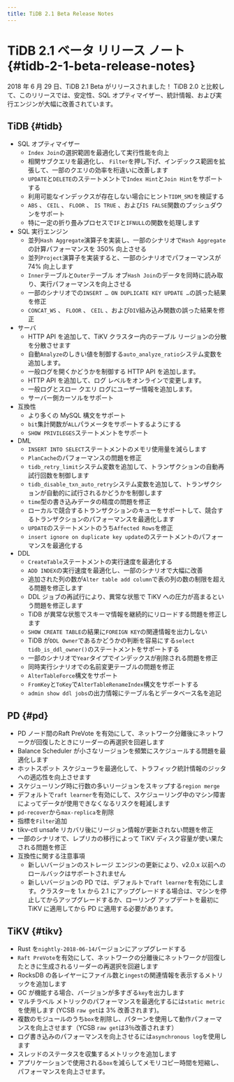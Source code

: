 ```yaml
---
title: TiDB 2.1 Beta Release Notes
---
```


# TiDB 2.1 ベータ リリース ノート {#tidb-2-1-beta-release-notes}

2018 年 6 月 29 日、TiDB 2.1 Beta がリリースされました！ TiDB 2.0 と比較して、このリリースでは、安定性、SQL オプティマイザー、統計情報、および実行エンジンが大幅に改善されています。

## TiDB {#tidb}

-   SQL オプティマイザー
    -   `Index Join`の選択範囲を最適化して実行性能を向上
    -   相関サブクエリを最適化し、 `Filter`を押し下げ、インデックス範囲を拡張して、一部のクエリの効率を桁違いに改善します
    -   `UPDATE`と`DELETE`のステートメントで`Index Hint`と`Join Hint`をサポートする
    -   利用可能なインデックスが存在しない場合にヒント`TIDM_SMJ`を検証する
    -   `ABS` 、 `CEIL` 、 `FLOOR` 、 `IS TRUE` 、および`IS FALSE`関数のプッシュダウンをサポート
    -   特に一定の折り畳みプロセスで`IF`と`IFNULL`の関数を処理します
-   SQL 実行エンジン
    -   並列`Hash Aggregate`演算子を実装し、一部のシナリオで`Hash Aggregate`の計算パフォーマンスを 350% 向上させる
    -   並列`Project`演算子を実装すると、一部のシナリオでパフォーマンスが 74% 向上します
    -   `Inner`テーブルと`Outer`テーブル オブ`Hash Join`のデータを同時に読み取り、実行パフォーマンスを向上させる
    -   一部のシナリオでの`INSERT … ON DUPLICATE KEY UPDATE …`の誤った結果を修正
    -   `CONCAT_WS` 、 `FLOOR` 、 `CEIL` 、および`DIV`組み込み関数の誤った結果を修正
-   サーバ
    -   HTTP API を追加して、TiKV クラスター内のテーブル リージョンの分散を分散させます
    -   自動`Analyze`のしきい値を制御する`auto_analyze_ratio`システム変数を追加します。
    -   一般ログを開くかどうかを制御する HTTP API を追加します。
    -   HTTP API を追加して、ログ レベルをオンラインで変更します。
    -   一般ログとスロー クエリ ログにユーザー情報を追加します。
    -   サーバー側カーソルをサポート
-   互換性
    -   より多くの MySQL 構文をサポート
    -   `bit`集計関数が`ALL`パラメータをサポートするようにする
    -   `SHOW PRIVILEGES`ステートメントをサポート
-   DML
    -   `INSERT INTO SELECT`ステートメントのメモリ使用量を減らします
    -   `PlanCache`のパフォーマンスの問題を修正
    -   `tidb_retry_limit`システム変数を追加して、トランザクションの自動再試行回数を制御します
    -   `tidb_disable_txn_auto_retry`システム変数を追加して、トランザクションが自動的に試行されるかどうかを制御します
    -   `time`型の書き込みデータの精度の問題を修正
    -   ローカルで競合するトランザクションのキューをサポートして、競合するトランザクションのパフォーマンスを最適化します
    -   `UPDATE`のステートメントのうち`Affected Rows`を修正
    -   `insert ignore on duplicate key update`のステートメントのパフォーマンスを最適化する
-   DDL
    -   `CreateTable`ステートメントの実行速度を最適化する
    -   `ADD INDEX`の実行速度を最適化し、一部のシナリオで大幅に改善
    -   追加された列の数が`Alter table add column`で表の列の数の制限を超える問題を修正します
    -   DDL ジョブの再試行により、異常な状態で TiKV への圧力が高まるという問題を修正します
    -   TiDB が異常な状態でスキーマ情報を継続的にリロードする問題を修正します
    -   `SHOW CREATE TABLE`の結果に`FOREIGN KEY`の関連情報を出力しない
    -   TiDB が`DDL Owner`であるかどうかの判断を容易にする`select tidb_is_ddl_owner()`のステートメントをサポートする
    -   一部のシナリオで`Year`タイプでインデックスが削除される問題を修正
    -   同時実行シナリオでの名前変更テーブルの問題を修正
    -   `AlterTableForce`構文をサポート
    -   `FromKey`と`ToKey`で`AlterTableRenameIndex`構文をサポートする
    -   `admin show ddl jobs`の出力情報にテーブル名とデータベース名を追記

## PD {#pd}

-   PD ノード間のRaft PreVote を有効にして、ネットワーク分離後にネットワークが回復したときにリーダーの再選択を回避します
-   Balance Scheduler が小さなリージョンを頻繁にスケジュールする問題を最適化します
-   ホットスポット スケジューラを最適化して、トラフィック統計情報のジッタへの適応性を向上させます
-   スケジューリング時に行数の多いリージョンをスキップする`region merge`
-   デフォルトで`raft learner`を有効にして、スケジューリング中のマシン障害によってデータが使用できなくなるリスクを軽減します
-   `pd-recover`から`max-replica`を削除
-   指標を`Filter`追加
-   tikv-ctl unsafe リカバリ後にリージョン情報が更新されない問題を修正
-   一部のシナリオで、レプリカの移行によって TiKV ディスク容量が使い果たされる問題を修正
-   互換性に関する注意事項
    -   新しいバージョンのストレージ エンジンの更新により、v2.0.x 以前へのロールバックはサポートされません
    -   新しいバージョンの PD では、デフォルトで`raft learner`を有効にします。クラスターを 1.x から 2.1 にアップグレードする場合は、マシンを停止してからアップグレードするか、ローリング アップデートを最初に TiKV に適用してから PD に適用する必要があります。

## TiKV {#tikv}

-   Rust を`nightly-2018-06-14`バージョンにアップグレードする
-   `Raft PreVote`を有効にして、ネットワークの分離後にネットワークが回復したときに生成されるリーダーの再選択を回避します
-   RocksDB の各レイヤーにファイル数と`ingest`の関連情報を表示するメトリックを追加します
-   GC が機能する場合、バージョンが多すぎる`key`を出力します
-   マルチラベル メトリックのパフォーマンスを最適化するには`static metric`を使用します (YCSB `raw get`は 3% 改善されます)。
-   複数のモジュールのうち`box`を削除し、パターンを使用して動作パフォーマンスを向上させます（YCSB `raw get`は3％改善されます）
-   ログ書き込みのパフォーマンスを向上させるには`asynchronous log`を使用します
-   スレッドのステータスを収集するメトリックを追加します
-   アプリケーションで使用される`box`を減らしてメモリコピー時間を短縮し、パフォーマンスを向上させます。
